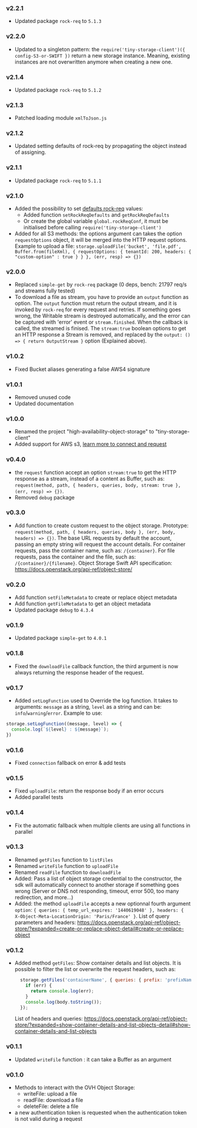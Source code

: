 ### v2.2.1
- Updated package `rock-req` to `5.1.3`

### v2.2.0
- Updated to a singleton pattern: the `require('tiny-storage-client')({ config-S3-or-SWIFT })` return a new storage instance. Meaning, existing instances are not overwritten anymore when creating a new one.

### v2.1.4
- Updated package `rock-req` to `5.1.2`

### v2.1.3
- Patched loading module `xmlToJson.js`

### v2.1.2
- Updated setting defaults of rock-req by propagating the object instead of assigning.

### v2.1.1
- Updated package `rock-req` to `5.1.1`

### v2.1.0
- Added the possibility to set [defaults rock-req](https://github.com/carboneio/rock-req#global-options--extend) values:
  - Added function `setRockReqDefaults` and `getRockReqDefaults`
  - Or create the global variable `global.rockReqConf`, it must be initialised before calling `require('tiny-storage-client')`
- Added for all S3 methods: the options argument can takes the option `requestOptions` object, it will be merged into the HTTP request options. Example to upload a file: `storage.uploadFile('bucket', 'file.pdf', Buffer.from(fileXml), { requestOptions: { tenantId: 200, headers: { "custom-option" : true } } }, (err, resp) => {})`

### v2.0.0
- Replaced `simple-get` by `rock-req` package (0 deps, bench: 21797 req/s and streams fully tested)
- To download a file as stream, you have to provide an `output` function as option. The `output` function must return the output stream, and it is invoked by `rock-req` for every request and retries. If something goes wrong, the Writable stream is destroyed automatically, and the error can be captured with 'error' event or `stream.finished`. When the callback is called, the streamed is finised.
The `stream:true` boolean options to get an HTTP response a Stream is removed, and replaced by the `output: () => { return OutputStream }` option (Explained above).

### v1.0.2
- Fixed Bucket aliases generating a false AWS4 signature

### v1.0.1
- Removed unused code
- Updated documentation

### v1.0.0
- Renamed the project "high-availability-object-storage" to "tiny-storage-client"
- Added support for AWS s3, [learn more to connect and request](./USAGE-S3.md)

### v0.4.0
- the `request` function accept an option `stream:true` to get the HTTP response as a stream, instead of a content as Buffer, such as: `request(method, path, { headers, queries, body, stream: true }, (err, resp) => {})`.
- Removed `debug` package

### v0.3.0
- Add function to create custom request to the object storage. Prototype: `request(method, path, { headers, queries, body }, (err, body, headers) => {})`. The base URL requests by default the account, passing an empty string will request the account details. For container requests, pass the container name, such as: `/{container}`. For file requests, pass the container and the file, such as: `/{container}/{filename}`. Object Storage Swift API specification: https://docs.openstack.org/api-ref/object-store/

### v0.2.0
- Add function `setFileMetadata` to create or replace object metadata
- Add function `getFileMetadata` to get an object metadata
- Updated package `debug` to `4.3.4`

### v0.1.9
- Updated package `simple-get` to `4.0.1`

### v0.1.8
- Fixed the `downloadFile` callback function, the third argument is now always returning the response header of the request.

### v0.1.7
- Added `setLogFunction` used to Override the log function. It takes to arguments: `message` as a string, `level` as a string and can be: `info`/`warning`/`error`. Example to use:
```js
storage.setLogFunction((message, level) => {
  console.log(`${level} : ${message}`);
})
```

### v0.1.6
- Fixed `connection` fallback on error & add tests

### v0.1.5
  - Fixed `uploadFile`: return the response body if an error occurs
  - Added parallel tests
### v0.1.4
  - Fix the automatic fallback when multiple clients are using all functions in parallel
### v0.1.3
  - Renamed `getFiles` function to `listFiles`
  - Renamed `writeFile` function to `uploadFile`
  - Renamed `readFile` function to `downloadFile`
  - Added: Pass a list of object storage credential to the constructor, the sdk will automatically connect to another storage if something goes wrong (Server or DNS not responding, timeout, error 500, too many redirection, and more...)
  - Added: the method `uploadFile` accepts a new optionnal fourth argument `option`: `{ queries: { temp_url_expires: '1440619048' }, headers: { X-Object-Meta-LocationOrigin: 'Paris/France' }`. List of query parameters and headers: https://docs.openstack.org/api-ref/object-store/?expanded=create-or-replace-object-detail#create-or-replace-object


### v0.1.2
  - Added method `getFiles`: Show container details and list objects. It is possible to filter the list or overwrite the request headers, such as:
    ```js
      storage.getFiles('containerName', { queries: { prefix: 'prefixName' }, headers: { Accept: 'application/xml' } }, function (err, body) {
        if (err) {
          return console.log(err);
        }
        console.log(body.toString());
      });
    ```
    List of headers and queries: https://docs.openstack.org/api-ref/object-store/?expanded=show-container-details-and-list-objects-detail#show-container-details-and-list-objects
### v0.1.1
  - Updated `writeFile` function : it can take a Buffer as an argument

### v0.1.0
  - Methods to interact with the OVH Object Storage:
    - writeFile: upload a file
    - readFile: download a file
    - deleteFile: delete a file
  - a new authentication token is requested when the authentication token is not valid during a request
